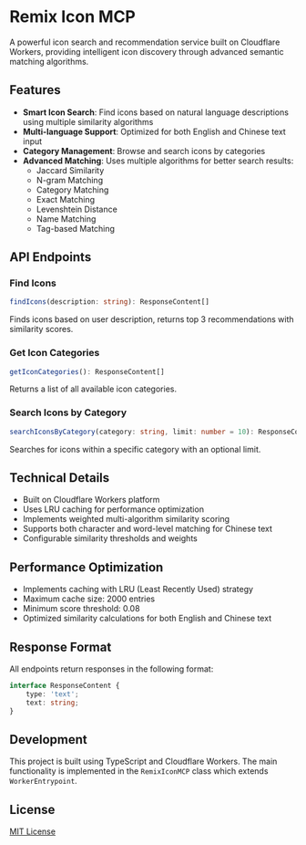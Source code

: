 # Remix Icon MCP

A powerful icon search and recommendation service built on Cloudflare Workers, providing intelligent icon discovery through advanced semantic matching algorithms.

## Features

- **Smart Icon Search**: Find icons based on natural language descriptions using multiple similarity algorithms
- **Multi-language Support**: Optimized for both English and Chinese text input
- **Category Management**: Browse and search icons by categories
- **Advanced Matching**: Uses multiple algorithms for better search results:
  - Jaccard Similarity
  - N-gram Matching
  - Category Matching
  - Exact Matching
  - Levenshtein Distance
  - Name Matching
  - Tag-based Matching

## API Endpoints

### Find Icons
```typescript
findIcons(description: string): ResponseContent[]
```
Finds icons based on user description, returns top 3 recommendations with similarity scores.

### Get Icon Categories
```typescript
getIconCategories(): ResponseContent[]
```
Returns a list of all available icon categories.

### Search Icons by Category
```typescript
searchIconsByCategory(category: string, limit: number = 10): ResponseContent[]
```
Searches for icons within a specific category with an optional limit.

## Technical Details

- Built on Cloudflare Workers platform
- Uses LRU caching for performance optimization
- Implements weighted multi-algorithm similarity scoring
- Supports both character and word-level matching for Chinese text
- Configurable similarity thresholds and weights

## Performance Optimization

- Implements caching with LRU (Least Recently Used) strategy
- Maximum cache size: 2000 entries
- Minimum score threshold: 0.08
- Optimized similarity calculations for both English and Chinese text

## Response Format

All endpoints return responses in the following format:
```typescript
interface ResponseContent {
    type: 'text';
    text: string;
}
```

## Development

This project is built using TypeScript and Cloudflare Workers. The main functionality is implemented in the `RemixIconMCP` class which extends `WorkerEntrypoint`.

## License

[MIT License](LICENSE) 